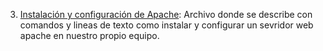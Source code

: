 3. [Instalación y configuración de Apache](https://github.com/sergioazogue777/Portfolio/blob/main/ejercicios/apacheIntroduccion.md): Archivo donde se describe con comandos y lineas de texto como instalar y configurar un sevridor web apache en nuestro propio equipo.
